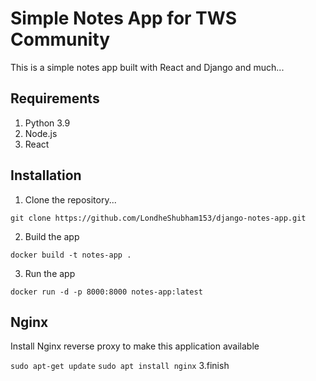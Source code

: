 # Simple Notes App for TWS Community
This is a simple notes app built with React and Django and much...

## Requirements
1. Python 3.9
2. Node.js
3. React

## Installation
1. Clone the repository...
```';;
git clone https://github.com/LondheShubham153/django-notes-app.git
```

2. Build the app
```
docker build -t notes-app .
```

3. Run the app
```
docker run -d -p 8000:8000 notes-app:latest
```

## Nginx

Install Nginx reverse proxy to make this application available

`sudo apt-get update`
`sudo apt install nginx`
3.finish
